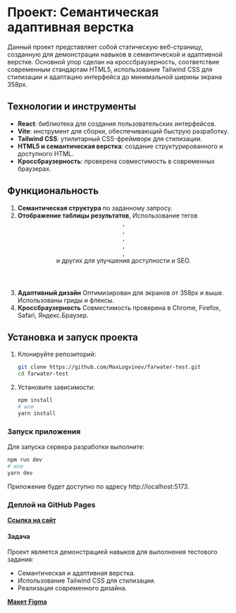 # Проект: Семантическая адаптивная верстка

Данный проект представляет собой статическую веб-страницу, созданную для демонстрации навыков в семантической и адаптивной верстке. Основной упор сделан на кроссбраузерность, соответствие современным стандартам HTML5, использование Tailwind CSS для стилизации и адаптацию интерфейса до минимальной ширины экрана 358px.

## Технологии и инструменты

- **React**: библиотека для создания пользовательских интерфейсов.
- **Vite**: инструмент для сборки, обеспечивающий быструю разработку.
- **Tailwind CSS**: утилитарный CSS-фреймворк для стилизации.
- **HTML5 и семантическая верстка**: создание структурированного и доступного HTML.
- **Кроссбраузерность**: проверена совместимость в современных браузерах.

## Функциональность

1. **Семантическая структура** по заданному запросу.
2. **Отображение таблицы результатов**, Использование тегов <header>, <main>, <footer>, <nav>, <aside>, <section> и других для улучшения доступности и SEO.
3. **Адаптивный дизайн** Оптимизирован для экранов от 358px и выше. Использованы гриды и флексы.
4. **Кроссбраузерность** Совместимость проверена в Chrome, Firefox, Safari, Яндекс.Браузер.

## Установка и запуск проекта

1. Клонируйте репозиторий:
   ```bash
   git clone https://github.com/MaxLogvinov/farwater-test.git
   cd farwater-test
   ```
2. Установите зависимости:
   ```sh
   npm install
   # или
   yarn install
   ```

### Запуск приложения

Для запуска сервера разработки выполните:

```sh
npm run dev
# или
yarn dev
```

Приложение будет доступно по адресу http://localhost:5173.

### Деплой на GitHub Pages

**[Ссылка на сайт](https://maxlogvinov.github.io/farwater-test/)**

#### Задача

Проект является демонстрацией навыков для выполнения тестового задания:

- Семантическая и адаптивная верстка.
- Использование Tailwind CSS для стилизации.
- Реализация современного дизайна.

**[Макет Figma](https://www.figma.com/design/XU7bbOeldKwnTb6aIhVyyS/HTML-test-prj1)**
